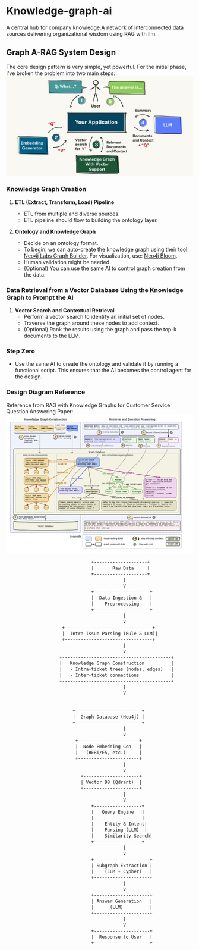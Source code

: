 # Knowledge-graph-ai

A central hub for company knowledge.A network of interconnected data sources delivering organizational wisdom using RAG with llm.

## Graph A-RAG System Design

The core design pattern is very simple, yet powerful. For the initial phase, I've broken the problem into two main steps:
![Flow Diagram](./flow.png)

### Knowledge Graph Creation

1. **ETL (Extract, Transform, Load) Pipeline**

   - ETL from multiple and diverse sources.
   - ETL pipeline should flow to building the ontology layer.

2. **Ontology and Knowledge Graph**
   - Decide on an ontology format.
   - To begin, we can auto-create the knowledge graph using their tool: [Neo4j Labs Graph Builder](https://llm-graph-builder.neo4jlabs.com/). For visualization, use: [Neo4j Bloom](https://neo4j.com/product/bloom/).
   - Human validation might be needed.
   - (Optional) You can use the same AI to control graph creation from the data.

### Data Retrieval from a Vector Database Using the Knowledge Graph to Prompt the AI

1. **Vector Search and Contextual Retrieval**
   - Perform a vector search to identify an initial set of nodes.
   - Traverse the graph around these nodes to add context.
   - (Optional) Rank the results using the graph and pass the top-k documents to the LLM.

### Step Zero

- Use the same AI to create the ontology and validate it by running a functional script. This ensures that the AI becomes the control agent for the design.

### Design Diagram Reference

Reference from RAG with Knowledge Graphs for Customer Service Question Answering Paper:
![Design Diagram](./design.png)

```
​​                        		  +--------------------+
                                |   	Raw Data 	 |
                                +--------------------+
                                            |
                                            V
                                +---------------------+
                                |  Data Ingestion &   |
                                |    Preprocessing    |
                                +---------------------+
                                            |
                                            V
                     +---------------------------------+
                     |  Intra-Issue Parsing (Rule & LLM)|
                     +---------------------------------+
                                            |
                                            V
                    +-----------------------------------------+
                    |   Knowledge Graph Construction          |
                    |   - Intra-ticket trees (nodes, edges)   |
                    |   - Inter-ticket connections            |
                    +-----------------------------------------+
                                            |
                                            V


                         +-------------------------+
                         |  Graph Database (Neo4j) |
                         +-------------------------+
                                            |
                                            V
                          +-----------------------+
                          |  Node Embedding Gen   |
                          |   (BERT/E5, etc.)     |
                          +-----------------------+
                                            |
                                            V
                            +---------------------+
                            | Vector DB (Qdrant)  |
                            +---------------------+
                                            |
                                            V
                                +------------------+
                                |   Query Engine   |
                                |                  |
                                |  - Entity & Intent|
                                |    Parsing (LLM)  |
                                |  - Similarity Search|
                                +------------------+
                                            |
                                            V
                                +---------------------+
                                | Subgraph Extraction |
                                |    (LLM + Cypher)   |
                                +---------------------+
                                            |
                                            V
                                +---------------------+
                                | Answer Generation   |
                                |      (LLM)          |
                                +---------------------+
                                            |
                                            V
                                +---------------------+
                                |  Response to User   |
                                +---------------------+
```
